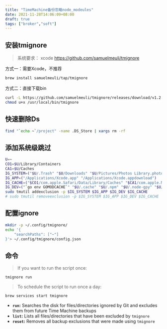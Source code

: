 ```yaml
---
title: "TimeMachine备份忽略node_modeules"
date: 2021-11-28T14:06:09+08:00
draft: true
tags: ["broker","soft"]
---
```

## 安装tmignore

> 系统要求： xcode
> <https://github.com/samuelmeuli/tmignore>

方式一：需要Xcode，不推荐

``` sh
brew install samuelmeuli/tap/tmignore
```

方式二：直接下载bin

``` sh
curl -L https://github.com/samuelmeuli/tmignore/releases/download/v1.2.2/tmignore > /usr/local/bin/tmignore
chmod u+x /usr/local/bin/tmignore
```

## 快速删除Ds

``` sh
find "`echo ~`/project" -name .DS_Store | xargs rm -rf
```

## 添加系统级跳过

``` sh
U=~
CO1=$U/Library/Containers
CA1=$U/Caches
IG_SYSTEM=("$U/.Trash" "$U/Downloads" "$U/Pictures/Photos Library.photoslibrary")
IG_APP=("/Applications/Xcode.app" "/Applications/Xcode.appdownload")
IG_CACHE=("$CO1/com.apple.Safari/Data/Library/Caches" "$CA1/com.apple.Music")
IG_DEV=("`go env GOMODCACHE`" "$U/.cache" "$U/.npm" "$U/.node-gpy" "$U/.gradle" "$U/.dartserver" "$U/.pub-cache")
sudo tmutil addexclusion -p $IG_SYSTEM $IG_APP $IG_DEV $IG_CACHE
# sudo tmutil removeexclusion -p $IG_SYSTEM $IG_APP $IG_DEV $IG_CACHE
```

## 配置ignore

``` sh
mkdir -p ~/.config/tmignore/
echo '{
    "searchPaths": ["~"]
}'> ~/.config/tmignore/config.json
```

## 命令

> If you want to run the script once:

```sh
tmignore run
```

> To schedule the script to run once a day:

```sh
brew services start tmignore
```

- **`run`:** Searches the disk for files/directories ignored by Git and excludes them from future Time Machine backups
- **`list`:** Lists all files/directories that have been excluded by `tmignore`
- **`reset`:** Removes all backup exclusions that were made using `tmignore`
